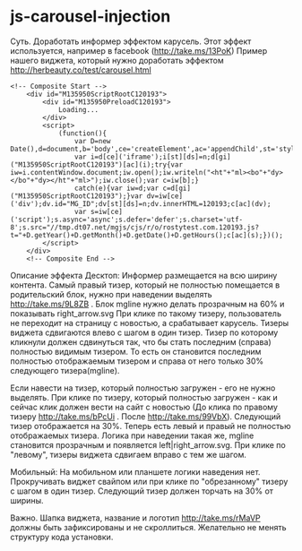 # js-carousel-injection

Суть. Доработать информер эффектом карусель. Этот эффект используется, например в facebook (http://take.ms/13PoK)
Пример нашего виджета, который нужно доработать эффектом http://herbeauty.co/test/carousel.html

```
<!-- Composite Start -->
    <div id="M135950ScriptRootC120193">
        <div id="M135950PreloadC120193">
            Loading...
        </div>
        <script>
            (function(){
                var D=new Date(),d=document,b='body',ce='createElement',ac='appendChild',st='style',ds='display',n='none',gi='getElementById';
                var i=d[ce]('iframe');i[st][ds]=n;d[gi]("M135950ScriptRootC120193")[ac](i);try{var iw=i.contentWindow.document;iw.open();iw.writeln("<ht"+"ml><bo"+"dy></bo"+"dy></ht"+"ml>");iw.close();var c=iw[b];}
                catch(e){var iw=d;var c=d[gi]("M135950ScriptRootC120193");}var dv=iw[ce]('div');dv.id="MG_ID";dv[st][ds]=n;dv.innerHTML=120193;c[ac](dv);
                var s=iw[ce]('script');s.async='async';s.defer='defer';s.charset='utf-8';s.src="//tmp.dt07.net/mgjs/cjs/r/o/rostytest.com.120193.js?t="+D.getYear()+D.getMonth()+D.getDate()+D.getHours();c[ac](s);})();
        </script>
    </div>
    <!-- Composite End --> 
```
	
Описание эффекта
Десктоп:
Информер размещается на всю ширину контента. Самый правый тизер, который не полностью помещается в родительский блок, нужно при наведении выделять
http://take.ms/9L8ZB . Блок mgline нужно делать прозрачным на 60% и показывать right_arrow.svg
При клике по такому тизеру, пользователь не переходит на страницу с новостью, а срабатывает карусель. 
Тизеры виджета сдвигаются влево с шагом в один тизер. Тизер по которому кликнули должен сдвинуться так, что бы стать последним (справа) полностью видимым тизером. То есть он становится последним полностью отображаемым тизером и справа от него только 30% следующего тизера(mgline). 

Если навести на тизер, который полностью загружен - его не нужно выделять. При клике по тизеру, который полностью загружен - как и сейчас клик должен вести на сайт с новостью (До клика по правому тизеру http://take.ms/bPcUi . После http://take.ms/99VbX). Следующий тизер отображается на 30%.
Теперь есть левый и правый не полностью отображаемых тизера. Логика при наведении такая же, mgline становится прозрачным и появляется left|right_arrow.svg. При клике по "левому", тизеры виджета сдвигаем вправо с тем же шагом.

Мобильный:
На мобильном или планшете логики наведения нет. Прокручивать виджет свайпом или при клике по "обрезанному" тизеру с шагом в один тизер. Следующий тизер должен торчать на 30% от ширины.


Важно. Шапка виджета, название и логотип http://take.ms/rMaVP должны быть зафиксированы и не скроллиться. 
Желательно не менять структуру кода установки. 
